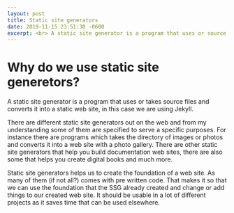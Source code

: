 ```yaml
---
layout: post
title: Static site generators
date: 2019-11-15 23:51:30 -0600
excerpt: <br> A static site generator is a program that uses or source files and converts it into a static web...
---
```

<div class = "bloggposts">
<h1>Why do we use static site generetors?</h1>

<p>A static site generator is a program that uses or takes source files and converts it into a static web site, in this case we are using Jekyll.</p>

<p>There are different static site generators out on the web and from my understanding some of them are specified to serve a specific purposes. For instance
   there are programs which takes the directory of images or photos and converts it into a web site with a photo gallery. There are other static site
   generators that help you build documentation web sites, there are also some that helps you create digital books and much more.</p>

<p> Static site generators helps us to create the foundation of a web site. As many of them (if not all?) comes with pre written code. That makes it so that we can
    use the foundation that the SSG already created and change or add things to our created web site. It should be usable in a lot of different projects as it saves time
    that can be used elsewhere.</p>
    </div>